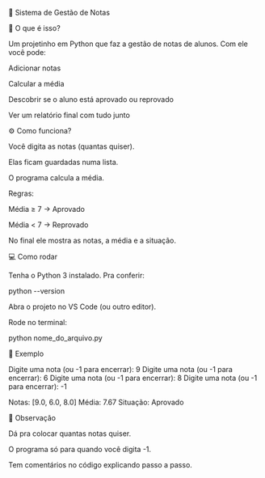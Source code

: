 📝 Sistema de Gestão de Notas

🚀 O que é isso?

Um projetinho em Python que faz a gestão de notas de alunos.
Com ele você pode:

Adicionar notas

Calcular a média

Descobrir se o aluno está aprovado ou reprovado

Ver um relatório final com tudo junto

⚙️ Como funciona?

Você digita as notas (quantas quiser).

Elas ficam guardadas numa lista.

O programa calcula a média.

Regras:

Média ≥ 7 → Aprovado

Média < 7 → Reprovado

No final ele mostra as notas, a média e a situação.

💻 Como rodar

Tenha o Python 3 instalado.
Pra conferir:

python --version


Abra o projeto no VS Code (ou outro editor).

Rode no terminal:

python nome_do_arquivo.py

🎯 Exemplo

Digite uma nota (ou -1 para encerrar): 9
Digite uma nota (ou -1 para encerrar): 6
Digite uma nota (ou -1 para encerrar): 8
Digite uma nota (ou -1 para encerrar): -1

Notas: [9.0, 6.0, 8.0]
Média: 7.67
Situação: Aprovado

📌 Observação

Dá pra colocar quantas notas quiser.

O programa só para quando você digita -1.

Tem comentários no código explicando passo a passo.